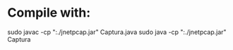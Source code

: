 # Compile with:

sudo javac -cp ":./jnetpcap.jar" Captura.java
sudo java -cp ":./jnetpcap.jar" Captura